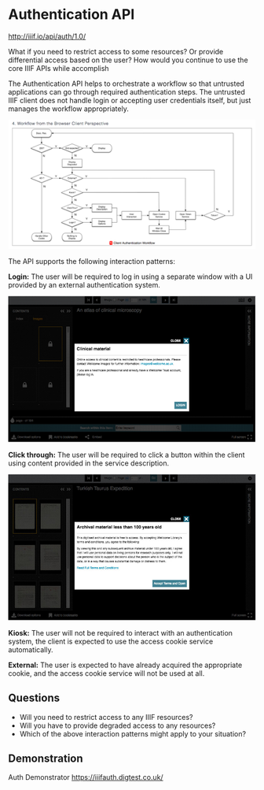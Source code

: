 # Authentication API

<!-- #backlog:290 What else should we add to the auth section? -->

http://iiif.io/api/auth/1.0/

What if you need to restrict access to some resources? Or provide differential access based on the user? How would you continue to use the core IIIF APIs while accomplish

The Authentication API helps to orchestrate a workflow so that untrusted applications can go through required authentication steps. The untrusted IIIF client does not handle login or accepting user credentials itself, but just manages the workflow appropriately.

![](../assets/images/auth-workflow.jpg)

The API supports the following interaction patterns:

**Login:**
The user will be required to log in using a separate window with a UI provided by an external authentication system.

![](../assets/images/auth-login.png)

**Click through:**
The user will be required to click a button within the client using content provided in the service description.

![](../assets/images/auth-clickthrough.jpg)

**Kiosk:**
The user will not be required to interact with an authentication system, the client is expected to use the access cookie service automatically.

**External:**
The user is expected to have already acquired the appropriate cookie, and the access cookie service will not be used at all.

## Questions

- Will you need to restrict access to any IIIF resources?
- Will you have to provide degraded access to any resources?
- Which of the above interaction patterns might apply to your situation?

## Demonstration

Auth Demonstrator https://iiifauth.digtest.co.uk/
